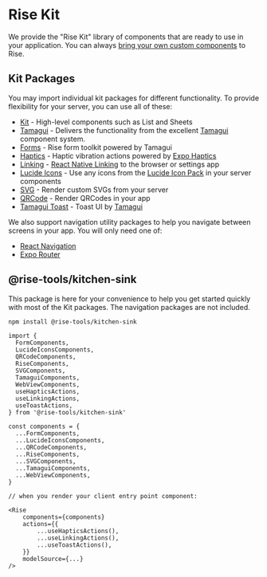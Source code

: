 # Rise Kit

We provide the "Rise Kit" library of components that are ready to use in your application. You can always [bring your own custom components](/docs/guides/custom-components) to Rise.


## Kit Packages

You may import individual kit packages for different functionality. To provide flexibility for your server, you can use all of these:

- [Kit](/docs/kit/rise-kit) - High-level components such as List and Sheets
- [Tamagui](/docs/kit/tamagui) - Delivers the functionality from the excellent [Tamagui](https://tamagui.dev/) component system.
- [Forms](/docs/kit/forms) - Rise form toolkit powered by Tamagui
- [Haptics](/docs/kit/haptics) - Haptic vibration actions powered by [Expo Haptics](https://docs.expo.dev/versions/latest/sdk/haptics/)
- [Linking](/docs/kit/linking) - [React Native Linking](https://reactnative.dev/docs/linking) to the browser or settings app
- [Lucide Icons](/docs/kit/lucide-icons) - Use any icons from the [Lucide Icon Pack](https://lucide.dev) in your server components
- [SVG](/docs/kit/svg) - Render custom SVGs from your server
- [QRCode](/docs/kit/qrcode) - Render QRCodes in your app
- [Tamagui Toast](/docs/kit/tamagui-toast) - Toast UI by [Tamagui](https://tamagui.dev/ui/toast/)

We also support navigation utility packages to help you navigate between screens in your app. You will only need one of:

- [React Navigation](./react-navigation)
- [Expo Router](./expo-router)

## @rise-tools/kitchen-sink

This package is here for your convenience to help you get started quickly with most of the Kit packages. The navigation packages are not included.

```sh
npm install @rise-tools/kitchen-sink
```

```tsx
import {
  FormComponents,
  LucideIconsComponents,
  QRCodeComponents,
  RiseComponents,
  SVGComponents,
  TamaguiComponents,
  WebViewComponents,
  useHapticsActions,
  useLinkingActions,
  useToastActions,
} from '@rise-tools/kitchen-sink'

const components = {
  ...FormComponents,
  ...LucideIconsComponents,
  ...QRCodeComponents,
  ...RiseComponents,
  ...SVGComponents,
  ...TamaguiComponents,
  ...WebViewComponents,
}

// when you render your client entry point component:

<Rise
    components={components}
    actions={{
        ...useHapticsActions(),
        ...useLinkingActions(),
        ...useToastActions(),
    }}
    modelSource={...}
/>
```
